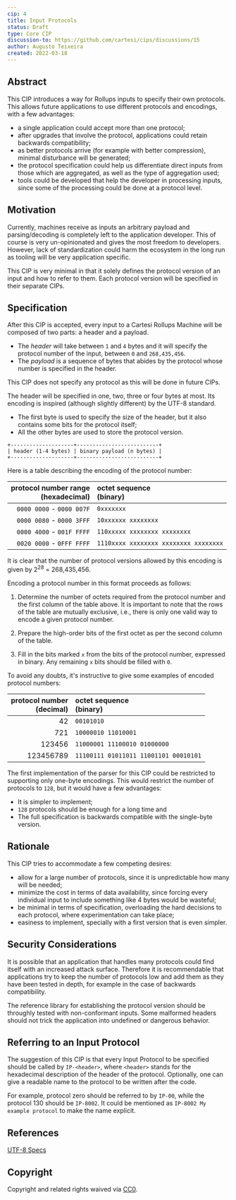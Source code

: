 ```yaml
---
cip: 4
title: Input Protocols
status: Draft
type: Core CIP
discussion-to: https://github.com/cartesi/cips/discussions/15
author: Augusto Teixeira
created: 2022-03-18
---
```


## Abstract

This CIP introduces a way for Rollups inputs to specify their own protocols.
This allows future applications to use different protocols and encodings, with a few advantages:
- a single application could accept more than one protocol;
- after upgrades that involve the protocol, applications could retain backwards compatibility;
- as better protocols arrive (for example with better compression), minimal disturbance will be generated;
- the protocol specification could help us differentiate direct inputs from those which are aggregated, as well as the type of aggregation used;
- tools could be developed that help the developer in processing inputs, since some of the processing could be done at a protocol level.

## Motivation

Currently, machines receive as inputs an arbitrary payload and parsing/decoding is completely left to the application developer.
This of course is very un-opinionated and gives the most freedom to developers.
However, lack of standardization could harm the ecosystem in the long run as tooling will be very application specific.

This CIP is very minimal in that it solely defines the protocol version of an input and how to refer to them.
Each protocol version will be specified in their separate CIPs.

## Specification

After this CIP is accepted, every input to a Cartesi Rollups Machine will be composed of two parts: a header and a payload.

- The *header* will take between `1` and `4` bytes and it will specify the protocol number of the input, between `0` and `268,435,456`.
- The *payload* is a sequence of bytes that abides by the protocol whose number is specified in the header.

This CIP does not specify any protocol as this will be done in future CIPs.

The header will be specified in one, two, three or four bytes at most.
Its encoding is inspired (although slightly different) by the UTF-8 standard.
- The first byte is used to specify the size of the header, but it also contains some bits for the protocol itself;
- All the other bytes are used to store the protocol version.

```
+--------------------+--------------------------+
| header (1-4 bytes) | binary payload (n bytes) |
+--------------------+--------------------------+
```

Here is a table describing the encoding of the protocol number:

| protocol number range<br>(hexadecimal) | octet sequence<br>(binary) |
| -: | :- |
| `0000 0000` - `0000 007F` | `0xxxxxxx`                            |
| `0000 0080` - `0000 3FFF` | `10xxxxxx xxxxxxxx`                   |
| `0000 4000` - `001F FFFF` | `110xxxxx xxxxxxxx xxxxxxxx`          |
| `0020 0000` - `0FFF FFFF` | `1110xxxx xxxxxxxx xxxxxxxx xxxxxxxx` |

It is clear that the number of protocol versions allowed by this encoding is given by 2<sup>28</sup> = 268,435,456.

Encoding a protocol number in this format proceeds as follows:

1. Determine the number of octets required from the protocol number
   and the first column of the table above.  It is important to note
   that the rows of the table are mutually exclusive, i.e., there is
   only one valid way to encode a given protocol number.

2. Prepare the high-order bits of the first octet as per the second
   column of the table.

3. Fill in the bits marked `x` from the bits of the protocol number,
   expressed in binary. Any remaining `x` bits should be filled with `0`.

To avoid any doubts, it's instructive to give some examples of encoded protocol numbers:

| protocol number<br>(decimal) | octet sequence<br>(binary) |
| -: | :- |
| 42 | `00101010` |
| 721 | `10000010 11010001` |
| 123456 | `11000001 11100010 01000000` |
| 123456789 | `11100111 01011011 11001101 00010101` |

The first implementation of the parser for this CIP could be restricted to supporting only one-byte encodings.
This would restrict the number of protocols to `128`, but it would have a few advantages:
- It is simpler to implement;
- `128` protocols should be enough for a long time and
- The full specification is backwards compatible with the single-byte version.

## Rationale

This CIP tries to accommodate a few competing desires:
- allow for a large number of protocols, since it is unpredictable how many will be needed;
- minimize the cost in terms of data availability, since forcing every individual input to include something like 4 bytes would be wasteful;
- be minimal in terms of specification, overloading the hard decisions to each protocol, where experimentation can take place;
- easiness to implement, specially with a first version that is even simpler.

## Security Considerations

It is possible that an application that handles many protocols could find itself with an increased attack surface.
Therefore it is recommendable that applications try to keep the number of protocols low and add them as they have been tested in depth, for example in the case of backwards compatibility.

The reference library for establishing the protocol version should be throughly tested with non-conformant inputs.
Some malformed headers should not trick the application into undefined or dangerous behavior.

## Referring to an Input Protocol

The suggestion of this CIP is that every Input Protocol to be specified should be called by `IP-<header>`, where `<header>` stands for the hexadecimal description of the header of the protocol.
Optionally, one can give a readable name to the protocol to be written after the code.

For example, protocol zero should be referred to by `IP-00`, while the protocol 130 should be `IP-8002`.
It could be mentioned as `IP-8002 My example protocol` to make the name explicit.

## References

[UTF-8 Specs](https://datatracker.ietf.org/doc/html/rfc3629)

## Copyright

Copyright and related rights waived via [CC0](https://creativecommons.org/publicdomain/zero/1.0/).
